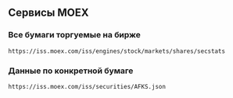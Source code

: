 ## Сервисы MOEX
### Все бумаги торгуемые на бирже

`https://iss.moex.com/iss/engines/stock/markets/shares/secstats`

### Данные по конкретной бумаге

`https://iss.moex.com/iss/securities/AFKS.json`